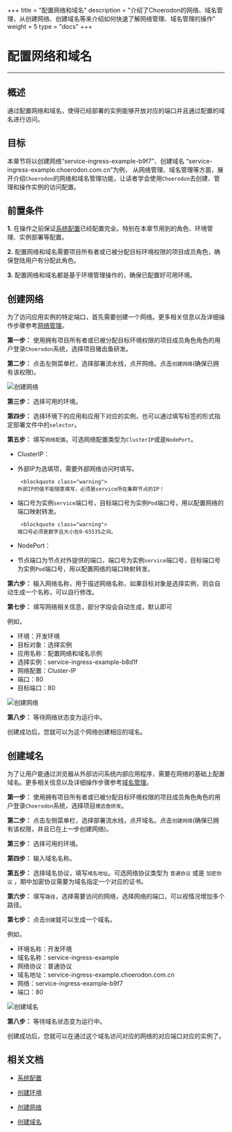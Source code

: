 +++
title = "配置网络和域名"
description = "介绍了Choerodon的网络、域名管理，从创建网络、创建域名等来介绍如何快速了解网络管理、域名管理的操作"
weight = 5
type = "docs"
+++

# 配置网络和域名
---

## 概述

通过配置网络和域名，使得已经部署的实例能够开放对应的端口并且通过配置的域名进行访问。

## 目标

本章节将以创建网络“service-ingress-example-b9f7”、创建域名 “service-ingress-example.choerodon.com.cn”为例，
从网络管理、域名管理等方面，展开介绍`Choerodon`的网络和域名管理功能，让读者学会使用`Choerodon`去创建、管理和操作实例的访问配置。

## 前置条件

**1.** 在操作之前保证[系统配置](../../../user-guide/system-configuration)已经配置完全。特别在本章节用到的角色、环境管理、实例部署等配置。

**2.** 配置网络和域名需要项目所有者或已被分配目标环境权限的项目成员角色，确保登陆用户有分配此角色。

**3.** 配置网络和域名都是基于环境管理操作的，确保已配置好可用环境。


## 创建网络

为了访问应用实例的特定端口，首先需要创建一个网络。更多相关信息以及详细操作步骤参考[网络管理](../../../user-guide/deployment-pipeline/service)。

**第一步：** 使用拥有项目所有者或已被分配目标环境权限的项目成员角色角色的用户登录`Choerodon`系统，选择项目猪齿鱼研发。

**第二步：** 点击左侧菜单栏，选择部署流水线，点开网络。点击`创建网络`(确保已拥有该权限)。

![创建网络](/docs/quick-start/image/create_service_front.gif)

**第三步：** 选择可用的环境。

**第四步：** 选择环境下的应用和应用下对应的实例，也可以通过填写标签的形式指定部署文件中的`selector`。

**第五步：** 填写`网络配置`。可选网络配置类型为`ClusterIP`或是`NodePort`。
            
  - ClusterIP：
  
   - 外部IP为选填项，需要外部网络访问时填写。
  
          <blockquote class="warning">
         外部IP的值不能随意填写，必须是service所在集群节点的IP！
       </blockquote>
  
   - 端口号为实例`service`端口号，目标端口号为实例`Pod`端口号，用以配置网络的端口映射转发。

          <blockquote class="warning">
         端口号必须是数字且大小在0-65535之间。
       </blockquote>
  
  - NodePort：
  
   - 节点端口为节点对外提供的端口，端口号为实例`service`端口号，目标端口号为实例`Pod`端口号，用以配置网络的端口映射转发。
         
**第六步：** 输入网络名称，用于描述网络名称，如果目标对象是选择实例，则会自动生成一个名称，可以自行修改。

**第七步：** 填写网络相关信息，部分字段会自动生成，默认即可

例如，

* 环境：开发环境
* 目标对象：选择实例
* 应用名称：配置网络和域名示例
* 选择实例：service-ingress-example-b8d1f
* 网络配置：Cluster-IP
* 端口：80
* 目标端口：80

![创建网络](/docs/quick-start/image/create_service.png)

**第八步：** 等待网络状态变为运行中。

创建成功后，您就可以为这个网络创建相应的域名。

## 创建域名

为了让用户能通过浏览器从外部访问系统内部应用程序，需要在网络的基础上配置域名。更多相关信息以及详细操作步骤参考[域名管理](../../../user-guide/deployment-pipeline/ingress)。

**第一步：** 使用拥有项目所有者或已被分配目标环境权限的项目成员角色角色的用户登录`Choerodon`系统，选择项目`猪齿鱼研发`。

**第二步：** 点击左侧菜单栏，选择部署流水线，点开域名。点击`创建网络`(确保已拥有该权限，并且已在上一步创建网络)。

**第三步：** 选择可用的环境。

**第四步：** 输入域名名称。

**第五步：** 选择域名协议，填写`域名地址`。可选网络协议类型为 `普通协议` 或是 `加密协议` ，期中加密协议需要为域名指定一个对应的证书。
       
**第六步：** 填写`路径`，选择需要访问的网络，选择网络的端口，可以视情况增加多个路径。

**第七步：** 点击`创建`就可以生成一个域名。

例如，

* 环境名称：开发环境
* 域名名称：service-ingress-example
* 网络协议：普通协议
* 域名地址：service-ingress-example.choerodon.com.cn
* 网络：service-ingress-example-b9f7
* 端口：80

![创建域名](/docs/quick-start/image/create_domain.png)

**第八步：** 等待域名状态变为运行中。

创建成功后，您就可以在通过这个域名访问对应的网络的对应端口对应的实例了。

## 相关文档

- [系统配置](../../../user-guide/system-configuration)

- [创建环境](../../../user-guide/deployment-pipeline/environment-pipeline)

- [创建网络](../../../user-guide/deployment-pipeline/service)

- [创建域名](../../../user-guide/deployment-pipeline/ingress)

